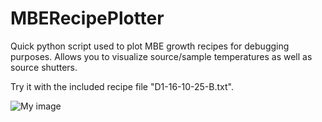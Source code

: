 # MBERecipePlotter
Quick python script used to plot MBE growth recipes for debugging purposes.
Allows you to visualize source/sample temperatures as well as source shutters.

Try it with the included recipe file "D1-16-10-25-B.txt".

![My image](Images/Screenschot.JPG)
